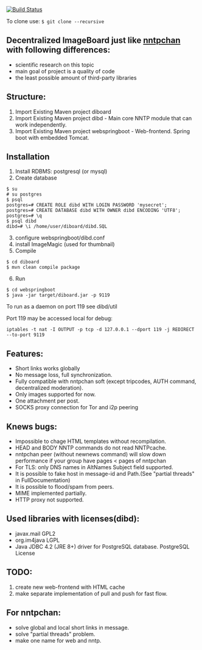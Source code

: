 [![Build Status](https://travis-ci.org/Anoncheg1/diboard.svg?branch=master)](https://travis-ci.org/Anoncheg1/diboard)

To clone use: ```$ git clone --recursive```

Decentralized ImageBoard just like [nntpchan](https://github.com/majestrate/nntpchan) with following differences:
-----
- scientific research on this topic
- main goal of project is a quality of code
- the least possible amount of third-party libraries

Structure:
--------

1. Import Existing Maven project diboard
2. Import Existing Maven project dibd - Main core NNTP module that can work independently.
3. Import Existing Maven project webspringboot - Web-frontend. Spring boot with embedded Tomcat.

Installation
-----

1. Install RDBMS: postgresql (or mysql)
2. Create database
```
$ su
# su postgres
$ psql
postgres=# CREATE ROLE dibd WITH LOGIN PASSWORD 'mysecret';
postgres=# CREATE DATABASE dibd WITH OWNER dibd ENCODING 'UTF8';
postgres=# \q
$ psql dibd
dibd=# \i /home/user/diboard/dibd.SQL
```
3. configure webspringboot/dibd.conf
4. install ImageMagic (used for thumbnail)
5. Compile
```
$ cd diboard
$ mvn clean compile package
```
6. Run
```
$ cd webspringboot
$ java -jar target/diboard.jar -p 9119
```
To run as a daemon on port 119 see dibd/util

Port 119 may be accessed local for debug:
```
iptables -t nat -I OUTPUT -p tcp -d 127.0.0.1 --dport 119 -j REDIRECT --to-port 9119
```

Features:
----------
- Short links works globally
- No message loss, full synchronization.
- Fully compatible with nntpchan soft (except tripcodes, AUTH command, decentralized moderation).
- Only images supported for now.
- One attachment per post.
- SOCKS proxy connection for Tor and i2p peering

Knews bugs:
----------
- Impossible to chage HTML templates without recompilation.
- HEAD and BODY NNTP commands do not read NNTPcache.
- nntpchan peer (without newnews command) will slow down performance if your group have pages < pages of nntpchan
- For TLS: only DNS names in AltNames Subject field supported.
- It is possible to fake host in message-id and Path.(See "partial threads" in FullDocumentation)
- It is possible to flood/spam from peers.
- MIME implemented partially.
- HTTP proxy not supported.

Used libraries with licenses(dibd):
----------
- javax.mail GPL2
- org.im4java LGPL
- Java JDBC 4.2 (JRE 8+) driver for PostgreSQL database. PostgreSQL License

TODO:
----------
1. create new web-frontend with HTML cache
2. make separate implementation of pull and push for fast flow.

For nntpchan:
----------
- solve global and local short links in message.
- solve "partial threads" problem.
- make one name for web and nntp.
